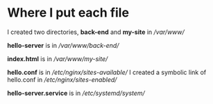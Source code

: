 # Where I put each file

I created two directories, **back-end** and **my-site** in _/var/www/_

**hello-server** is in _/var/www/back-end/_

**index.html** is in _/var/www/my-site/_

**hello.conf** is in _/etc/nginx/sites-available/_
I created a symbolic link of hello.conf in _/etc/nginx/sites-enabled/_

**hello-server.service** is in _/etc/systemd/system/_